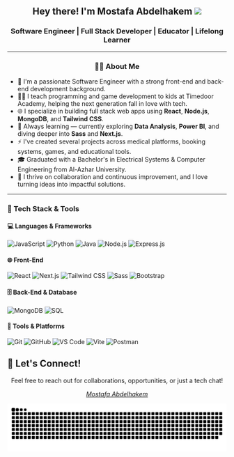 <!-- HEADER -->
<h2 align="center">
  Hey there! I'm Mostafa Abdelhakem <img src="https://media.giphy.com/media/hvRJCLFzcasrR4ia7z/giphy.gif" width="28">
</h2>
<h3 align="center"> Software Engineer | Full Stack Developer | Educator | Lifelong Learner </h3>
<hr>

<!-- ABOUT ME -->
<h3 align="center">👨‍💻 About Me</h3>

- 💼 I'm a passionate Software Engineer with a strong front-end and back-end development background.
- 👨‍🏫 I teach programming and game development to kids at Timedoor Academy, helping the next generation fall in love with tech.
- 🌐 I specialize in building full stack web apps using **React**, **Node.js**, **MongoDB**, and **Tailwind CSS**.
- 🧠 Always learning — currently exploring **Data Analysis**, **Power BI**, and diving deeper into **Sass** and **Next.js**.
- ⚡ I've created several projects across medical platforms, booking systems, games, and educational tools.
- 🎓 Graduated with a Bachelor's in Electrical Systems & Computer Engineering from Al-Azhar University.
- 🌱 I thrive on collaboration and continuous improvement, and I love turning ideas into impactful solutions.

<!--
<p><img align="right" src="https://github.com/Adam-pw/Adam-pw/blob/main/animation_500_kxa883sd.gif" alt="coding-gif" width="200" height="200"/></p>
-->

---

### 🧰 Tech Stack & Tools

#### 💻 Languages & Frameworks
![JavaScript](https://img.shields.io/badge/-JavaScript-05122A?style=flat&logo=javascript)
![Python](https://img.shields.io/badge/-Python-05122A?style=flat&logo=python)
![Java](https://img.shields.io/badge/-Java-05122A?style=flat&logo=java)
![Node.js](https://img.shields.io/badge/-Node.js-05122A?style=flat&logo=node.js)
![Express.js](https://img.shields.io/badge/-Express.js-05122A?style=flat&logo=express)

#### 🌐 Front-End
![React](https://img.shields.io/badge/-React-05122A?style=flat&logo=react)
![Next.js](https://img.shields.io/badge/-Next.js-05122A?style=flat&logo=next.js)
![Tailwind CSS](https://img.shields.io/badge/-Tailwind%20CSS-05122A?style=flat&logo=tailwind-css)
![Sass](https://img.shields.io/badge/-Sass-05122A?style=flat&logo=sass)
![Bootstrap](https://img.shields.io/badge/-Bootstrap-05122A?style=flat&logo=bootstrap)

#### 🗄️ Back-End & Database
![MongoDB](https://img.shields.io/badge/-MongoDB-05122A?style=flat&logo=mongodb)
![SQL](https://img.shields.io/badge/-SQL-05122A?style=flat&logo=postgresql)

#### 🔧 Tools & Platforms
![Git](https://img.shields.io/badge/-Git-05122A?style=flat&logo=git)
![GitHub](https://img.shields.io/badge/-GitHub-05122A?style=flat&logo=github)
![VS Code](https://img.shields.io/badge/-VS%20Code-05122A?style=flat&logo=visual-studio-code)
![Vite](https://img.shields.io/badge/-Vite-05122A?style=flat&logo=vite)
![Postman](https://img.shields.io/badge/-Postman-05122A?style=flat&logo=postman)

<!-- Footer -->
<h2>💬 Let's Connect!</h2>
<p align="center">
  Feel free to reach out for collaborations, opportunities, or just a tech chat!
</p>
<p align="center">
  <i><a href="https://github.com/mostafabdelhakem">Mostafa Abdelhakem</a></i>
</p>

<!-- SNAKE SVG -->
<p align="center"><img src="https://github.com/DHANOLA/DHANOLA/raw/output/github-contribution-grid-snake.svg" alt="snake"></p>


